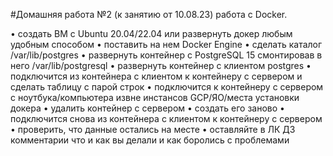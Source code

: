 #Домашняя работа №2 (к занятию от 10.08.23) работа с Docker.

• создать ВМ с Ubuntu 20.04/22.04 или развернуть докер любым удобным способом
• поставить на нем Docker Engine
• сделать каталог /var/lib/postgres
• развернуть контейнер с PostgreSQL 15 смонтировав в него /var/lib/postgresql
• развернуть контейнер с клиентом postgres
• подключится из контейнера с клиентом к контейнеру с сервером и сделать
таблицу с парой строк
• подключится к контейнеру с сервером с ноутбука/компьютера извне инстансов GCP/ЯО/места установки
докера
• удалить контейнер с сервером
• создать его заново
• подключится снова из контейнера с клиентом к контейнеру с сервером
• проверить, что данные остались на месте
• оставляйте в ЛК ДЗ комментарии что и как вы делали и как боролись с проблемами
